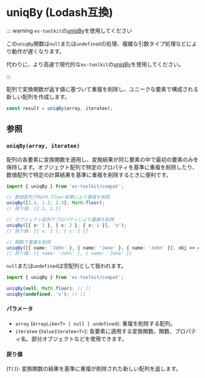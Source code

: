 # uniqBy (Lodash互換)

::: warning `es-toolkit`の[uniqBy](../../array/uniqBy.md)を使用してください

この`uniqBy`関数は`null`または`undefined`の処理、複雑な引数タイプ処理などにより動作が遅くなります。

代わりに、より高速で現代的な`es-toolkit`の[uniqBy](../../array/uniqBy.md)を使用してください。

:::

配列で変換関数が返す値に基づいて重複を削除し、ユニークな要素で構成される新しい配列を作成します。

```typescript
const result = uniqBy(array, iteratee);
```

## 参照

### `uniqBy(array, iteratee)`

配列の各要素に変換関数を適用し、変換結果が同じ要素の中で最初の要素のみを保持します。オブジェクト配列で特定のプロパティを基準に重複を削除したり、数値配列で特定の計算結果を基準に重複を削除するときに便利です。

```typescript
import { uniqBy } from 'es-toolkit/compat';

// 数値配列でMath.floor結果により重複を削除
uniqBy([2.1, 1.2, 2.3], Math.floor);
// 戻り値: [2.1, 1.2]

// オブジェクト配列でプロパティにより重複を削除
uniqBy([{ x: 1 }, { x: 2 }, { x: 1 }], 'x');
// 戻り値: [{ x: 1 }, { x: 2 }]

// 関数で重複を削除
uniqBy([{ name: 'John' }, { name: 'Jane' }, { name: 'John' }], obj => obj.name);
// 戻り値: [{ name: 'John' }, { name: 'Jane' }]
```

`null`または`undefined`は空配列として扱われます。

```typescript
import { uniqBy } from 'es-toolkit/compat';

uniqBy(null, Math.floor); // []
uniqBy(undefined, 'x'); // []
```

#### パラメータ

- `array` (`ArrayLike<T> | null | undefined`): 重複を削除する配列。
- `iteratee` (`ValueIteratee<T>`): 各要素に適用する変換関数。関数、プロパティ名、部分オブジェクトなどを使用できます。

#### 戻り値

(`T[]`): 変換関数の結果を基準に重複が削除された新しい配列を返します。
